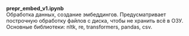 **prepr_embed_v1.ipynb** <br>Обработка данных, создание эмбеддингов. Предусматривает построчную обработку файлов с диска, чтобы не хранить всё в ОЗУ. Основные библиотеки: nltk, re, transformers, pandas, csv.<br/>
